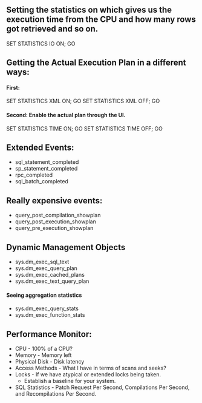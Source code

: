 ## Setting the statistics on which gives us the execution time from the CPU and how many rows got retrieved and so on.

SET STATISTICS IO ON;
GO

## Getting the Actual Execution Plan in a different ways:

#### First:

SET STATISTICS XML ON;
GO
SET STATISTICS XML OFF;
GO

#### Second: Enable the actual plan through the UI.

SET STATISTICS TIME ON;
GO
SET STATISTICS TIME OFF;
GO

## Extended Events:
- sql_statement_completed
- sp_statement_completed
- rpc_completed
- sql_batch_completed

## Really expensive events:
- query_post_compilation_showplan
- query_post_execution_showplan
- query_pre_execution_showplan

## Dynamic Management Objects
- sys.dm_exec_sql_text
- sys.dm_exec_query_plan
- sys.dm_exec_cached_plans
- sys.dm_exec_text_query_plan
#### Seeing aggregation statistics
- sys.dm_exec_query_stats
- sys.dm_exec_function_stats

## Performance Monitor:
- CPU - 100% of a CPU?
- Memory - Memory left
- Physical Disk - Disk latency
- Access Methods - What I have in terms of scans and seeks?
- Locks - If we have atypical or extended locks being taken.
  - Establish a baseline for your system.
- SQL Statistics - Patch Request Per Second, Compilations Per Second, and Recompilations Per Second.

